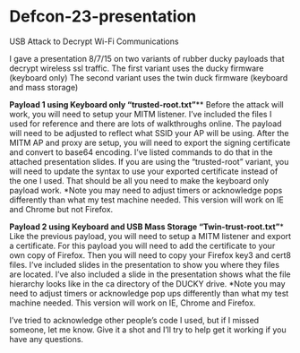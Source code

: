 # Defcon-23-presentation
USB Attack to Decrypt Wi-Fi Communications

I gave a presentation 8/7/15 on two variants of rubber ducky payloads that decrypt wireless ssl traffic. 
The first variant uses the ducky firmware (keyboard only)
The second variant uses the twin duck firmware (keyboard and mass storage)

****Payload 1 using Keyboard only “trusted-root.txt”******
Before the attack will work, you will need to setup your MITM listener. I’ve included the files I used for reference and there are lots of walkthroughs online. The payload will need to be adjusted to reflect what SSID your AP will be using. 
After the MITM AP and proxy are setup, you will need to export the signing certificate and convert to base64 encoding. I’ve listed commands to do that in the attached presentation slides. 
If you are using the “trusted-root” variant, you will need to update the syntax to use your exported certificate instead of the one I used. 
That should be all you need to make the keyboard only payload work. 
*Note you may need to adjust timers or acknowledge pops differently than what my test machine needed. This version will work on IE and Chrome but not Firefox.

****Payload 2 using Keyboard and USB Mass Storage “Twin-trust-root.txt”*****
Like the previous payload, you will need to setup a MITM listener and export a certificate. 
For this payload you will need to add the certificate to your own copy of Firefox. Then you will need to copy your Firefox key3 and cert8 files. I’ve included slides in the presentation to show you where they files are located. I’ve also included a slide in the presentation shows what the file hierarchy looks like in the ca directory of the DUCKY drive. 
*Note you may need to adjust timers or acknowledge pop ups differently than what my test machine needed. This version will work on IE, Chrome and Firefox.

I’ve tried to acknowledge other people’s code I used, but if I missed someone, let me know. Give it a shot and I’ll try to help get it working if you have any questions.
